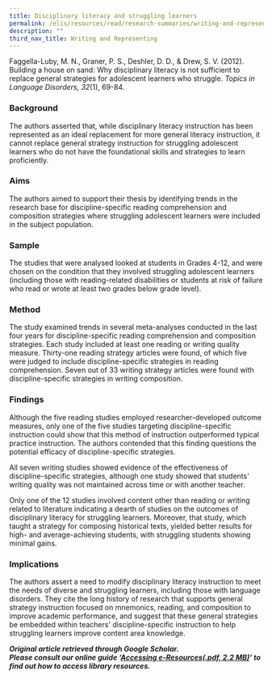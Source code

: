 ```yaml
---
title: Disciplinary literacy and struggling learners
permalink: /elis/resources/read/research-summaries/writing-and-representing/literacy-and-struggling-learners/
description: ""
third_nav_title: Writing and Representing
---
```

Faggella-Luby, M. N., Graner, P. S., Deshler, D. D., & Drew, S. V. (2012). Building a house on sand: Why disciplinary literacy is not sufficient to replace general strategies for adolescent learners who struggle. _Topics in Language Disorders, 32_(1), 69-84.

### Background

The authors asserted that, while disciplinary literacy instruction has been represented as an ideal replacement for more general literacy instruction, it cannot replace general strategy instruction for struggling adolescent learners who do not have the foundational skills and strategies to learn proficiently.

### Aims

The authors aimed to support their thesis by identifying trends in the research base for discipline-specific reading comprehension and composition strategies where struggling adolescent learners were included in the subject population.

### Sample

The studies that were analysed looked at students in Grades 4-12, and were chosen on the condition that they involved struggling adolescent learners (including those with reading-related disabilities or students at risk of failure who read or wrote at least two grades below grade level).

### Method

The study examined trends in several meta-analyses conducted in the last four years for discipline-specific reading comprehension and composition strategies. Each study included at least one reading or writing quality measure. Thirty-one reading strategy articles were found, of which five were judged to include discipline-specific strategies in reading comprehension. Seven out of 33 writing strategy articles were found with discipline-specific strategies in writing composition.

### Findings

Although the five reading studies employed researcher-developed outcome measures, only one of the five studies targeting discipline-specific instruction could show that this method of instruction outperformed typical practice instruction. The authors contended that this finding questions the potential efficacy of discipline-specific strategies.

All seven writing studies showed evidence of the effectiveness of discipline-specific strategies, although one study showed that students' writing quality was not maintained across time or with another teacher.

Only one of the 12 studies involved content other than reading or writing related to literature indicating a dearth of studies on the outcomes of disciplinary literacy for struggling learners. Moreover, that study, which taught a strategy for composing historical texts, yielded better results for high- and average-achieving students, with struggling students showing minimal gains.

### Implications

The authors assert a need to modify disciplinary literacy instruction to meet the needs of diverse and struggling learners, including those with language disorders. They cite the long history of research that supports general strategy instruction focused on mnemonics, reading, and composition to improve academic performance, and suggest that these general strategies be embedded within teachers' discipline-specific instruction to help struggling learners improve content area knowledge.

_**Original article retrieved through Google Scholar.**_  
_**Please consult our online guide ‘**__**[Accessing e-Resources(.pdf, 2.2 MB)](https://academyofsingaporeteachers-moe-edu-sg-admin.cwp.sg/elis/resources/read/research-summaries/writing-and-representing/18e45074-6b1b-4ac7-811f-1a8da16c4f81 "Accessing e-Resources")**__**’ to find out how to access library resources.**_